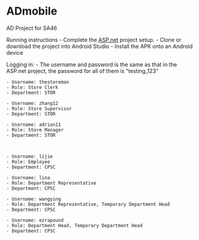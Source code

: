 # ADmobile
AD Project for SA46

Running instructions
	- Complete the [ASP.net](https://github.com/ADprojectTeam3/Team3ADProject) project setup.
	- Clone or download the project into Android Studio
	- Install the APK onto an Android device
	
Logging in:
	- The username and password is the same as that in the ASP.net project, the password for all of them is "testing_123"
	
	
	- Username: thestoreman
	- Role: Store Clerk
	- Department: STOR
		
	- Username: zhang12
	- Role: Store Supervisor
	- Department: STOR
	
	- Username: adrian11
	- Role: Store Manager
	- Department: STOR
	
	
	
	- Username: lijie
	- Role: Employee
	- Department: CPSC
	
	- Username: lina
	- Role: Department Representative
	- Department: CPSC
	
	- Username: wangying
	- Role: Department Representative, Temporary Department Head
	- Department: CPSC
	
	- Username: ezrapound
	- Role: Department Head, Temporary Department Head
	- Department: CPSC
	
